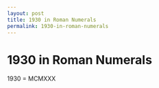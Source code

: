 ```yaml
---
layout: post
title: 1930 in Roman Numerals
permalink: 1930-in-roman-numerals
---
```


# 1930 in Roman Numerals

1930 = MCMXXX
